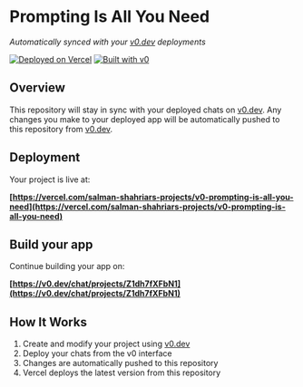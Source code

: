 # Prompting Is All You Need

*Automatically synced with your [v0.dev](https://v0.dev) deployments*

[![Deployed on Vercel](https://img.shields.io/badge/Deployed%20on-Vercel-black?style=for-the-badge&logo=vercel)](https://vercel.com/salman-shahriars-projects/v0-prompting-is-all-you-need)
[![Built with v0](https://img.shields.io/badge/Built%20with-v0.dev-black?style=for-the-badge)](https://v0.dev/chat/projects/Z1dh7fXFbN1)

## Overview

This repository will stay in sync with your deployed chats on [v0.dev](https://v0.dev).
Any changes you make to your deployed app will be automatically pushed to this repository from [v0.dev](https://v0.dev).

## Deployment

Your project is live at:

**[https://vercel.com/salman-shahriars-projects/v0-prompting-is-all-you-need](https://vercel.com/salman-shahriars-projects/v0-prompting-is-all-you-need)**

## Build your app

Continue building your app on:

**[https://v0.dev/chat/projects/Z1dh7fXFbN1](https://v0.dev/chat/projects/Z1dh7fXFbN1)**

## How It Works

1. Create and modify your project using [v0.dev](https://v0.dev)
2. Deploy your chats from the v0 interface
3. Changes are automatically pushed to this repository
4. Vercel deploys the latest version from this repository